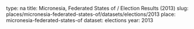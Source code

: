 type: na
title: Micronesia, Federated States of / Election Results (2013)
slug: places/micronesia-federated-states-of/datasets/elections/2013
place: micronesia-federated-states-of
dataset: elections
year: 2013
